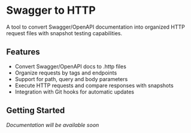 # Swagger to HTTP

A tool to convert Swagger/OpenAPI documentation into organized HTTP request files with snapshot testing capabilities.

## Features

- Convert Swagger/OpenAPI docs to .http files
- Organize requests by tags and endpoints
- Support for path, query and body parameters
- Execute HTTP requests and compare responses with snapshots
- Integration with Git hooks for automatic updates

## Getting Started

*Documentation will be available soon*
